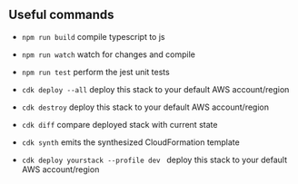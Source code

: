 ## Useful commands

* `npm run build`       compile typescript to js
* `npm run watch`       watch for changes and compile
* `npm run test`        perform the jest unit tests
* `cdk deploy --all`    deploy this stack to your default AWS account/region
* `cdk destroy`         deploy this stack to your default AWS account/region
* `cdk diff`            compare deployed stack with current state
* `cdk synth`           emits the synthesized CloudFormation template

* `cdk deploy yourstack --profile dev `   deploy this stack to your default AWS account/region
